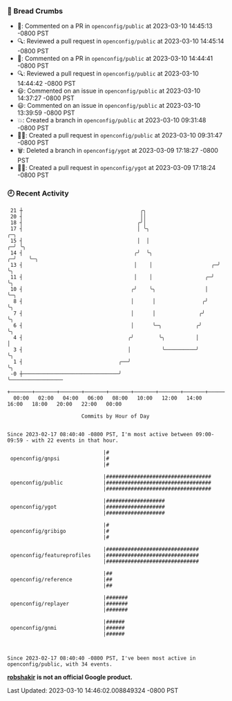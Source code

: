 ### 🍞 Bread Crumbs

 * 💬: Commented on a PR in  `openconfig/public` at 2023-03-10 14:45:13 -0800 PST
 * 🔍: Reviewed a pull request in  `openconfig/public` at 2023-03-10 14:45:14 -0800 PST
 * 💬: Commented on a PR in  `openconfig/public` at 2023-03-10 14:44:41 -0800 PST
 * 🔍: Reviewed a pull request in  `openconfig/public` at 2023-03-10 14:44:42 -0800 PST
 * 😃: Commented on an issue in `openconfig/public` at 2023-03-10 14:37:27 -0800 PST
 * 😃: Commented on an issue in `openconfig/public` at 2023-03-10 13:39:59 -0800 PST
 * 💥: Created a branch in `openconfig/public` at 2023-03-10 09:31:48 -0800 PST
 * ✍🏼: Created a pull request in `openconfig/public` at 2023-03-10 09:31:47 -0800 PST
 * 🗑: Deleted a branch in `openconfig/ygot` at 2023-03-09 17:18:27 -0800 PST
 * ✍🏼: Created a pull request in `openconfig/ygot` at 2023-03-09 17:18:24 -0800 PST

### 🕘 Recent Activity
```
 21 ┼                                      ╭╮
 20 ┤                                      ││
 18 ┤                                     ╭╯│
 17 ┤                                     │ ╰╮                          ╭─╮
 15 ┤                                     │  │                        ╭─╯ ╰╮
 14 ┤                                    ╭╯  ╰╮                     ╭─╯    ╰─╮
 13 ┤                                    │    │                   ╭─╯        ╰╮
 11 ┤                                    │    │                 ╭─╯           ╰╮
 10 ┤                                   ╭╯    ╰╮                │              ╰─╮
  8 ┤                                   │      │               ╭╯                ╰╮
  7 ┤                                   │      │              ╭╯                  ╰╮
  6 ┤                                   │      ╰─╮           ╭╯                    ╰╮
  4 ┤                                  ╭╯        ╰╮          │                      │
  3 ┤                                  │          ╰──────────╯                      ╰╮
  1 ┤                               ╭──╯                                             ╰╮
 -0 ┼───────────────────────────────╯                                                 ╰─────────────────
    +───────+───────+───────+───────+───────+───────+───────+───────+───────+───────+───────+───────+────
  00:00   02:00   04:00   06:00   08:00   10:00   12:00   14:00   16:00   18:00   20:00   22:00   00:00   

						Commits by Hour of Day


Since 2023-02-17 08:40:40 -0800 PST, I'm most active between 09:00-09:59 - with 22 events in that hour.

```



```
                               |#
 openconfig/gnpsi              |#
                               |#

                               |##################################
 openconfig/public             |##################################
                               |##################################

                               |###################
 openconfig/ygot               |###################
                               |###################

                               |#
 openconfig/gribigo            |#
                               |#

                               |##############################
 openconfig/featureprofiles    |##############################
                               |##############################

                               |##
 openconfig/reference          |##
                               |##

                               |#######
 openconfig/replayer           |#######
                               |#######

                               |######
 openconfig/gnmi               |######
                               |######



Since 2023-02-17 08:40:40 -0800 PST, I've been most active in openconfig/public, with 34 events.

```
**[robshakir](mailto:robjs@google.com) is not an official Google product.**  


Last Updated: 2023-03-10 14:46:02.008849324 -0800 PST
